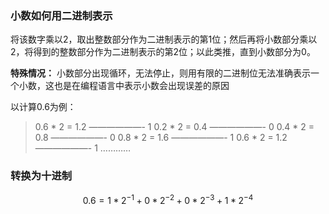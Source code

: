### 小数如何用二进制表示

将该数字乘以2，取出整数部分作为二进制表示的第1位；然后再将小数部分乘以2，将得到的整数部分作为二进制表示的第2位；以此类推，直到小数部分为0。 

**特殊情况：** 小数部分出现循环，无法停止，则用有限的二进制位无法准确表示一个小数，这也是在编程语言中表示小数会出现误差的原因

以计算0.6为例：

> 0.6 * 2 = 1.2 ——————- 1 
> 0.2 * 2 = 0.4 ——————- 0 
> 0.4 * 2 = 0.8 ——————- 0 
> 0.8 * 2 = 1.6 ——————- 1 
> 0.6 * 2 = 1.2 ——————- 1 
> …………

### 转换为十进制

$$
0.6 = 1 * 2^{-1} + 0 * 2^{-2} + 0 * 2^{-3} + 1 * 2^{-4}
$$

